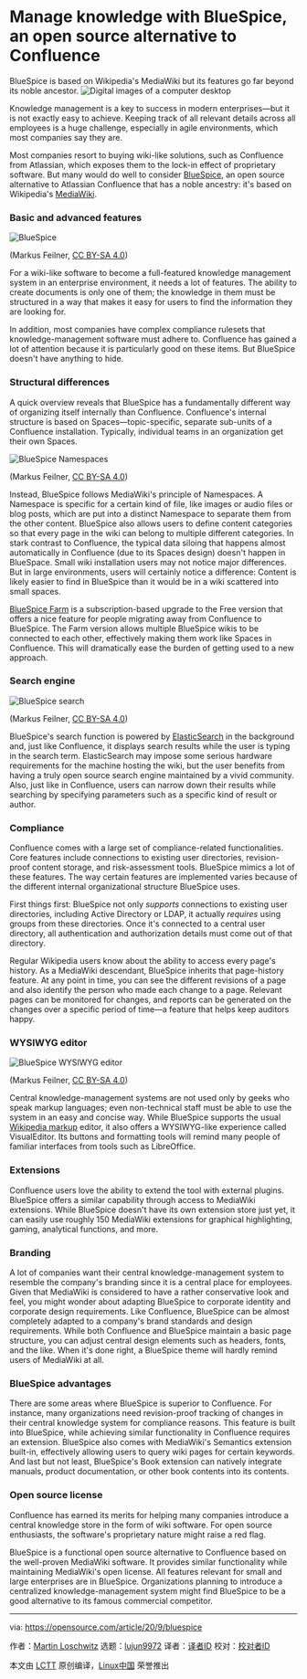 [#]: collector: (lujun9972)
[#]: translator: ( )
[#]: reviewer: ( )
[#]: publisher: ( )
[#]: url: ( )
[#]: subject: (Manage knowledge with BlueSpice, an open source alternative to Confluence)
[#]: via: (https://opensource.com/article/20/9/bluespice)
[#]: author: (Martin Loschwitz https://opensource.com/users/martinloschwitzorg)

Manage knowledge with BlueSpice, an open source alternative to Confluence
======
BlueSpice is based on Wikipedia's MediaWiki but its features go far
beyond its noble ancestor.
![Digital images of a computer desktop][1]

Knowledge management is a key to success in modern enterprises—but it is not exactly easy to achieve. Keeping track of all relevant details across all employees is a huge challenge, especially in agile environments, which most companies say they are.

Most companies resort to buying wiki-like solutions, such as Confluence from Atlassian, which exposes them to the lock-in effect of proprietary software. But many would do well to consider [BlueSpice][2], an open source alternative to Atlassian Confluence that has a noble ancestry: it's based on Wikipedia's [MediaWiki][3].

### Basic and advanced features

![BlueSpice][4]

(Markus Feilner, [CC BY-SA 4.0][5])

For a wiki-like software to become a full-featured knowledge management system in an enterprise environment, it needs a lot of features. The ability to create documents is only one of them; the knowledge in them must be structured in a way that makes it easy for users to find the information they are looking for.

In addition, most companies have complex compliance rulesets that knowledge-management software must adhere to. Confluence has gained a lot of attention because it is particularly good on these items. But BlueSpice doesn't have anything to hide.

### Structural differences

A quick overview reveals that BlueSpice has a fundamentally different way of organizing itself internally than Confluence. Confluence's internal structure is based on Spaces—topic-specific, separate sub-units of a Confluence installation. Typically, individual teams in an organization get their own Spaces.

![BlueSpice Namespaces][6]

(Markus Feilner, [CC BY-SA 4.0][5])

Instead, BlueSpice follows MediaWiki's principle of Namespaces. A Namespace is specific for a certain kind of file, like images or audio files or blog posts, which are put into a distinct Namespace to separate them from the other content. BlueSpice also allows users to define content categories so that every page in the wiki can belong to multiple different categories. In stark contrast to Confluence, the typical data siloing that happens almost automatically in Confluence (due to its Spaces design) doesn't happen in BlueSpace. Small wiki installation users may not notice major differences. But in large environments, users will certainly notice a difference: Content is likely easier to find in BlueSpice than it would be in a wiki scattered into small spaces.

[BlueSpice Farm][7] is a subscription-based upgrade to the Free version that offers a nice feature for people migrating away from Confluence to BlueSpice. The Farm version allows multiple BlueSpice wikis to be connected to each other, effectively making them work like Spaces in Confluence. This will dramatically ease the burden of getting used to a new approach.

### Search engine

![BlueSpice search][8]

(Markus Feilner, [CC BY-SA 4.0][5])

BlueSpice's search function is powered by [ElasticSearch][9] in the background and, just like Confluence, it displays search results while the user is typing in the search term. ElasticSearch may impose some serious hardware requirements for the machine hosting the wiki, but the user benefits from having a truly open source search engine maintained by a vivid community. Also, just like in Confluence, users can narrow down their results while searching by specifying parameters such as a specific kind of result or author.

### Compliance

Confluence comes with a large set of compliance-related functionalities. Core features include connections to existing user directories, revision-proof content storage, and risk-assessment tools. BlueSpice mimics a lot of these features. The way certain features are implemented varies because of the different internal organizational structure BlueSpice uses.

First things first: BlueSpice not only _supports_ connections to existing user directories, including Active Directory or LDAP, it actually _requires_ using groups from these directories. Once it's connected to a central user directory, all authentication and authorization details must come out of that directory.

Regular Wikipedia users know about the ability to access every page's history. As a MediaWiki descendant, BlueSpice inherits that page-history feature. At any point in time, you can see the different revisions of a page and also identify the person who made each change to a page. Relevant pages can be monitored for changes, and reports can be generated on the changes over a specific period of time—a feature that helps keep auditors happy.

### WYSIWYG editor

![BlueSpice WYSIWYG editor][10]

(Markus Feilner, [CC BY-SA 4.0][5])

Central knowledge-management systems are not used only by geeks who speak markup languages; even non-technical staff must be able to use the system in an easy and concise way. While BlueSpice supports the usual [Wikipedia markup][11] editor, it also offers a WYSIWYG-like experience called VisualEditor. Its buttons and formatting tools will remind many people of familiar interfaces from tools such as LibreOffice.

### Extensions

Confluence users love the ability to extend the tool with external plugins. BlueSpice offers a similar capability through access to MediaWiki extensions. While BlueSpice doesn't have its own extension store just yet, it can easily use roughly 150 MediaWiki extensions for graphical highlighting, gaming, analytical functions, and more.

### Branding

A lot of companies want their central knowledge-management system to resemble the company's branding since it is a central place for employees. Given that MediaWiki is considered to have a rather conservative look and feel, you might wonder about adapting BlueSpice to corporate identity and corporate design requirements. Like Confluence, BlueSpice can be almost completely adapted to a company's brand standards and design requirements. While both Confluence and BlueSpice maintain a basic page structure, you can adjust central design elements such as headers, fonts, and the like. When it's done right, a BlueSpice theme will hardly remind users of MediaWiki at all.

### BlueSpice advantages

There are some areas where BlueSpice is superior to Confluence. For instance, many organizations need revision-proof tracking of changes in their central knowledge system for compliance reasons. This feature is built into BlueSpice, while achieving similar functionality in Confluence requires an extension. BlueSpice also comes with MediaWiki's Semantics extension built-in, effectively allowing users to query wiki pages for certain keywords. And last but not least, BlueSpice's Book extension can natively integrate manuals, product documentation, or other book contents into its contents.

### Open source license

Confluence has earned its merits for helping many companies introduce a central knowledge store in the form of wiki software. For open source enthusiasts, the software's proprietary nature might raise a red flag.

BlueSpice is a functional open source alternative to Confluence based on the well-proven MediaWiki software. It provides similar functionality while maintaining MediaWiki's open license. All features relevant for small and large enterprises are in BlueSpice. Organizations planning to introduce a centralized knowledge-management system might find BlueSpice to be a good alternative to its famous commercial competitor.

--------------------------------------------------------------------------------

via: https://opensource.com/article/20/9/bluespice

作者：[Martin Loschwitz][a]
选题：[lujun9972][b]
译者：[译者ID](https://github.com/译者ID)
校对：[校对者ID](https://github.com/校对者ID)

本文由 [LCTT](https://github.com/LCTT/TranslateProject) 原创编译，[Linux中国](https://linux.cn/) 荣誉推出

[a]: https://opensource.com/users/martinloschwitzorg
[b]: https://github.com/lujun9972
[1]: https://opensource.com/sites/default/files/styles/image-full-size/public/lead-images/computer_desk_home_laptop_browser.png?itok=Y3UVpY0l (Digital images of a computer desktop)
[2]: https://bluespice.com/products/bluespice-free
[3]: https://www.mediawiki.org/wiki/MediaWiki
[4]: https://opensource.com/sites/default/files/uploads/bluespice_math-formula.jpg (BlueSpice)
[5]: https://creativecommons.org/licenses/by-sa/4.0/
[6]: https://opensource.com/sites/default/files/uploads/bluespice_organizationchart.jpg (BlueSpice Namespaces)
[7]: https://bluespice.com/products/bluespice-farm/
[8]: https://opensource.com/sites/default/files/uploads/bluespice_search_fulltext.jpg (BlueSpice search)
[9]: https://www.elastic.co/elasticsearch/
[10]: https://opensource.com/sites/default/files/uploads/bluespice_editor-2.jpg (BlueSpice WYSIWYG editor)
[11]: https://en.wikipedia.org/wiki/Help:Cheatsheet
